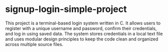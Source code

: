 # signup-login-simple-project
This project is a terminal-based login system written in C. It allows users to register with a unique username and password, confirm their credentials, and log in using saved data. The system stores credentials in a local text file and uses modular design principles to keep the code clean and organized across multiple source files.
